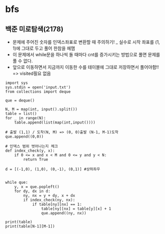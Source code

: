 # bfs

## 백준 미로탐색(2178)

- 문제에 주어진 숫자를 인덱스좌표로 변환할 때 주의하기! _ 실수로 시작 좌표를 (1, 1)에 그대로 두고 풀어 한참을 헤맴 
- 이 문제에서 while문을 하나씩 돌 때마다 cnt를 증가시키는 방법으로 풀면 문제를 풀 수 없다.
- 앞으로 이동하면서 지금까지 이동한 수를 테이블에 그대로 저장하면서 풀어야함!! => visited필요 없음 

```
import sys
sys.stdin = open('input.txt')
from collections import deque

que = deque()

N, M = map(int, input().split())
table = list()
for _ in range(N):
    table.append(list(map(int,input())))

# 출발 (1,1) / 도착(N, M) => (0, 0)출발 (N-1, M-1)도착
que.append((0,0))

# 인덱스 범위 벗어나는지 체크
def index_check(y, x):
    if 0 <= x and x < M and 0 <= y and y < N:
        return True

d = [(-1,0), (1,0), (0,-1), (0,1)] #상하좌우


while que:
    y, x = que.popleft()
    for dy, dx in d:
        ny, nx = y + dy, x + dx
        if index_check(ny, nx):
            if table[ny][nx] == 1:
                table[ny][nx] = table[y][x] + 1
                que.append((ny, nx))

print(table)
print(table[N-1][M-1])
```